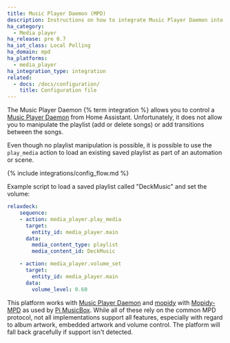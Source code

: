 ```yaml
---
title: Music Player Daemon (MPD)
description: Instructions on how to integrate Music Player Daemon into Home Assistant.
ha_category:
  - Media player
ha_release: pre 0.7
ha_iot_class: Local Polling
ha_domain: mpd
ha_platforms:
  - media_player
ha_integration_type: integration
related:
  - docs: /docs/configuration/
    title: Configuration file
---
```


The Music Player Daemon {% term integration %} allows you to control a [Music Player Daemon](https://www.musicpd.org/) from Home Assistant. Unfortunately, it does not allow you to manipulate the playlist (add or delete songs) or add transitions between the songs.

Even though no playlist manipulation is possible, it is possible to use the `play_media` action to load an existing saved playlist as part of an automation or scene.

{% include integrations/config_flow.md %}

Example script to load a saved playlist called "DeckMusic" and set the volume:

```yaml
relaxdeck:
    sequence:
    - action: media_player.play_media
      target:
        entity_id: media_player.main
      data:
        media_content_type: playlist
        media_content_id: DeckMusic

    - action: media_player.volume_set
      target:
        entity_id: media_player.main
      data:
        volume_level: 0.60
```

This platform works with [Music Player Daemon](https://www.musicpd.org/) and [mopidy](https://www.mopidy.com/) with [Mopidy-MPD](https://mopidy.com/ext/mpd/) as used by [Pi MusicBox](https://www.pimusicbox.com/). While all of these rely on the common MPD protocol, not all implementations support all features, especially with regard to album artwork, embedded artwork and volume control. The platform will fall back gracefully if support isn't detected.
